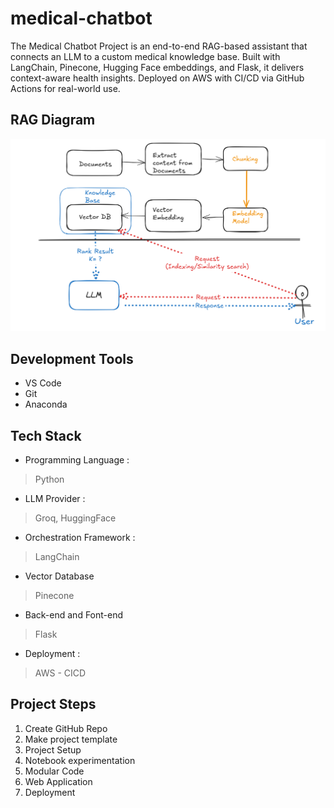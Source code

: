 # medical-chatbot
The Medical Chatbot Project is an end-to-end RAG-based assistant that connects an LLM to a custom medical knowledge base. Built with LangChain, Pinecone, Hugging Face embeddings, and Flask, it delivers context-aware health insights. Deployed on AWS with CI/CD via GitHub Actions for real-world use.

## RAG Diagram

![RAG Diagram](diagram-images/RAG-SYSTEM.png)

## Development Tools
- VS Code
- Git
- Anaconda

## Tech Stack

- Programming Language :
> Python
- LLM Provider :
> Groq, HuggingFace
- Orchestration Framework :
> LangChain
- Vector Database
> Pinecone
-  Back-end and Font-end
> Flask
- Deployment :
> AWS - CICD

## Project Steps

1. Create GitHub Repo
2. Make project template
3. Project Setup
4. Notebook experimentation
5. Modular Code
6. Web Application
7. Deployment




